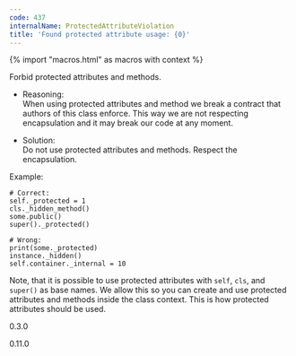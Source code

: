 ```yaml
---
code: 437
internalName: ProtectedAttributeViolation
title: 'Found protected attribute usage: {0}'
---
```


{% import "macros.html" as macros with context %}

Forbid protected attributes and methods.

  - Reasoning:  
    When using protected attributes and method we break a contract that
    authors of this class enforce. This way we are not respecting
    encapsulation and it may break our code at any moment.

  - Solution:  
    Do not use protected attributes and methods. Respect the
    encapsulation.

Example:

    # Correct:
    self._protected = 1
    cls._hidden_method()
    some.public()
    super()._protected()
    
    # Wrong:
    print(some._protected)
    instance._hidden()
    self.container._internal = 10

Note, that it is possible to use protected attributes with `self`,
`cls`, and `super()` as base names. We allow this so you can create and
use protected attributes and methods inside the class context. This is
how protected attributes should be used.

<div class="versionadded">

0.3.0

</div>

<div class="versionchanged">

0.11.0

</div>